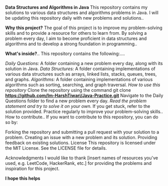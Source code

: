 **Data Structures and Algorithms in Java**
This repository contains my solutions to various data structures and algorithms problems in Java. I will be updating this repository daily with new problems and solutions..

**Why this project?**
The goal of this project is to improve my problem-solving skills and to provide a resource for others to learn from. By solving a problem every day, I aim to become proficient in data structures and algorithms and to develop a strong foundation in programming..

**What's inside?**..
This repository contains the following:....

*Daily Questions:* A folder containing a new problem every day, along with its solution in Java.
*Data Structures:* A folder containing implementations of various data structures such as arrays, linked lists, stacks, queues, trees, and graphs.
*Algorithms:* A folder containing implementations of various algorithms such as sorting, searching, and graph traversal.
*How to use this repository*
Clone the repository using the command git clone ****https://github.com/Im-HarshTiwari/Java-Practice.git****
Navigate to the Daily Questions folder to find a new problem every day.
*Read the problem statement and try to solve it on your own.*
If you get stuck, refer to the solution provided.
Practice regularly to improve your problem-solving skills..
How to contribute..
If you want to contribute to this repository, you can do so by:

Forking the repository and submitting a pull request with your solution to a problem.
Creating an issue with a new problem and its solution.
Providing feedback on existing solutions.
License
This repository is licensed under the MIT License. See the LICENSE file for details.

Acknowledgments
I would like to thank [insert names of resources you've used, e.g. LeetCode, HackerRank, etc.] for providing the problems and inspiration for this project.

**I hope this helps**
